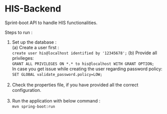 # HIS-Backend
Sprint-boot API to handle HIS functionalities. <br>

Steps to run :
1) Set up the database : <br>
    (a) Create a user first : <br>
    ```create user his@localhost identified by '12345678';```
    (b) Provide all privileges: <br>
    ```GRANT ALL PRIVILEGES ON *.* to his@localhost WITH GRANT OPTION;```
    <br>
    In case you get issue while creating the user regarding password policy: <br>
    ```SET GLOBAL validate_password.policy=LOW;```
    <br><br>
2) Check the properties file, if you have provided all the correct configuration. <br><br>
3) Run the application with below command : <br>
    ```mvn spring-boot:run```